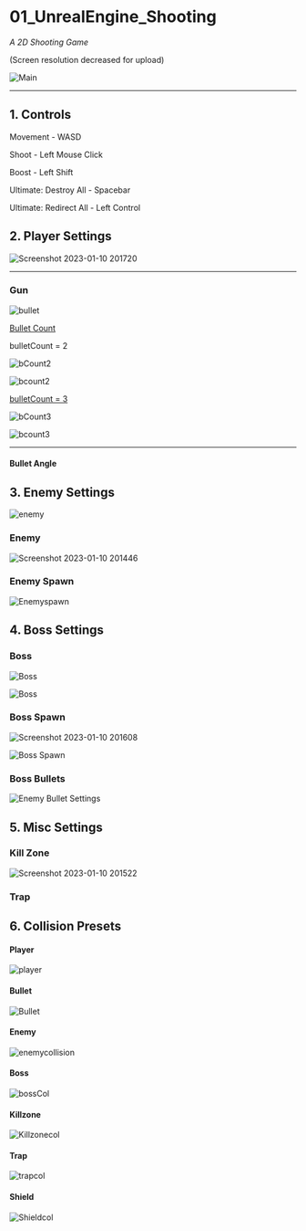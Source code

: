 # 01_UnrealEngine_Shooting

_A 2D Shooting Game_

(Screen resolution decreased for upload)

![Main](https://user-images.githubusercontent.com/57009810/211534980-30445a2f-fdc1-4d18-becc-5a05b63c6856.gif)

-------
<h2> 1. Controls </h2>

Movement - WASD 

Shoot -  Left Mouse Click 

Boost -  Left Shift

Ultimate: Destroy All -  Spacebar

Ultimate: Redirect All - Left Control

<h2> 2. Player Settings </h2>

![Screenshot 2023-01-10 201720](https://user-images.githubusercontent.com/57009810/211537445-24934e54-d196-409c-9d6c-80e645faee49.png)

------

<h3> Gun </h3>

![bullet](https://user-images.githubusercontent.com/57009810/211698159-61efea69-f00e-440a-90d8-757f85ad6022.gif)


<ins> Bullet Count </ins>

bulletCount = 2

![bCount2](https://user-images.githubusercontent.com/57009810/211721069-d937000f-f1d3-4110-b0a7-c00d215bad1d.png)

![bcount2](https://user-images.githubusercontent.com/57009810/211721076-cf253888-b80b-4800-8504-6b3341b44774.gif)

<ins>bulletCount = 3</ins>

![bCount3](https://user-images.githubusercontent.com/57009810/211721087-9889ec96-8ac0-4b31-976e-840f4307b927.png)

![bcount3](https://user-images.githubusercontent.com/57009810/211721091-c9491d25-b930-43b4-89f6-980fe54630eb.gif)

----------------

<h4> Bullet Angle </h4>

<h2> 3. Enemy Settings </h2>

![enemy](https://user-images.githubusercontent.com/57009810/211540549-1a8ea26a-de65-4644-86db-89bf8b611c18.png)


<h3> Enemy </h3>

![Screenshot 2023-01-10 201446](https://user-images.githubusercontent.com/57009810/211537535-bcc7494b-f53a-43f8-b11c-429580c327ed.png)

<h3> Enemy Spawn</h3>

![Enemyspawn](https://user-images.githubusercontent.com/57009810/211540783-0ec67767-2922-41fc-acff-aab6d2c88754.png)

<h2> 4. Boss Settings </h2>

<h3> Boss</h3> 

![Boss](https://user-images.githubusercontent.com/57009810/211541566-cd2d9972-d646-4422-8f76-c31012dd33c2.png)

![Boss](https://user-images.githubusercontent.com/57009810/211542174-f73aee1a-1b93-4766-90f0-fdb7eacadd18.png)

<h3> Boss Spawn</h3>

![Screenshot 2023-01-10 201608](https://user-images.githubusercontent.com/57009810/211537832-10f1f349-854f-4e6e-b588-5e419eaff24c.png)

![Boss Spawn](https://user-images.githubusercontent.com/57009810/211541986-2e500ba5-83cd-4bc9-9cec-fcd9273277c5.png)


<h3> Boss Bullets</h3>

![Enemy Bullet Settings](https://user-images.githubusercontent.com/57009810/211541553-9ba9a102-c6bb-40c6-a130-05e5383a15f1.png)


<h2> 5. Misc Settings </h2>

<h3> Kill Zone</h3> 

![Screenshot 2023-01-10 201522](https://user-images.githubusercontent.com/57009810/211537808-4a4bdfdf-fd23-422b-95d2-c424916093ed.png)

<h3> Trap </h3> 

<h2> 6. Collision Presets</h2> 

<h4> Player </h4> 

![player](https://user-images.githubusercontent.com/57009810/211540878-478d978c-83e9-4559-a538-973483ace746.png)

<h4> Bullet </h4> 

![Bullet](https://user-images.githubusercontent.com/57009810/211541058-1e514255-7945-440e-a4b3-f59308c7d3ea.png)

<h4> Enemy </h4> 

![enemycollision](https://user-images.githubusercontent.com/57009810/211540984-97689498-c1c2-4326-81c7-de943b8ca439.png)

<h4> Boss </h4> 

![bossCol](https://user-images.githubusercontent.com/57009810/211541208-bce1ea6f-dd0b-433e-94b2-aac0d926e0f0.png)

<h4> Killzone </h4> 

![Killzonecol](https://user-images.githubusercontent.com/57009810/211541237-59ab96e2-2bf1-4ecf-9773-5d0e2fdf471c.png)

<h4> Trap </h4> 

![trapcol](https://user-images.githubusercontent.com/57009810/211541361-273e6214-b316-4d6f-aeab-71a1970823f9.png)

<h4> Shield </h4>

![Shieldcol](https://user-images.githubusercontent.com/57009810/211541310-7bd0a833-8f67-4f79-8b1a-09392970a3b2.png)
